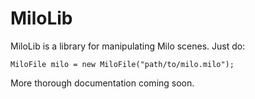 # MiloLib

MiloLib is a library for manipulating Milo scenes. Just do:
```
MiloFile milo = new MiloFile("path/to/milo.milo");
```

More thorough documentation coming soon.